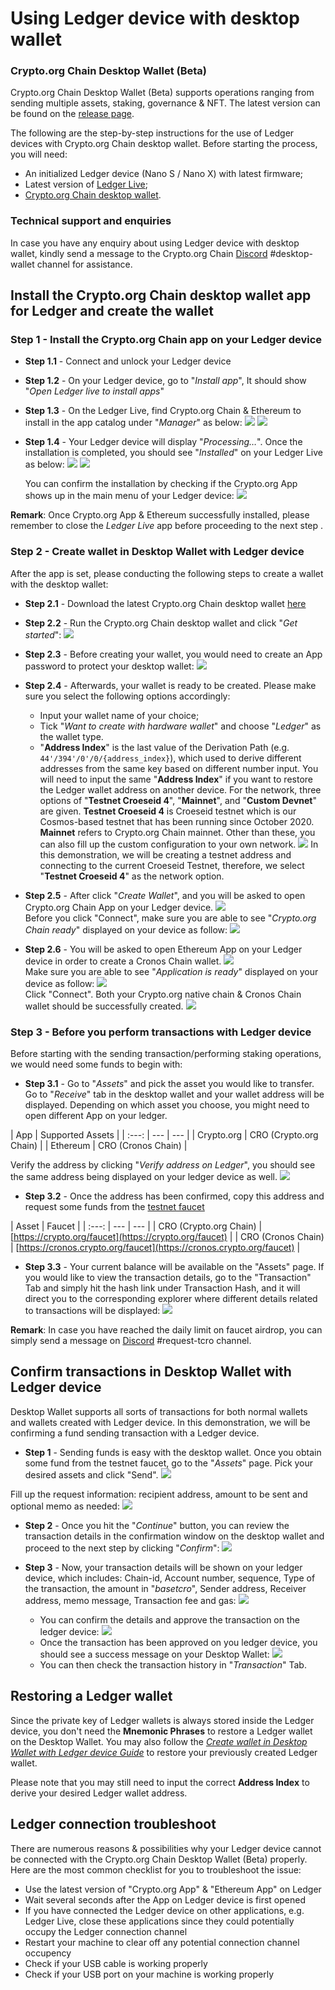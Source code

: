 # Using Ledger device with desktop wallet

### Crypto.org Chain Desktop Wallet (Beta)
Crypto.org Chain Desktop Wallet (Beta) supports operations ranging from sending multiple assets, staking, governance & NFT. The latest version can be found on the [release page](https://github.com/crypto-com/chain-desktop-wallet/releases). 


The following are the step-by-step instructions for the use of Ledger devices with Crypto.org Chain desktop wallet. Before starting the process, you will need:
 
- An initialized Ledger device (Nano S / Nano X) with latest firmware;
- Latest version of [Ledger Live](https://www.ledger.com/ledger-live);
- [Crypto.org Chain desktop wallet](https://github.com/crypto-com/chain-desktop-wallet/releases).


### Technical support and enquiries
In case you have any enquiry about using Ledger device with desktop wallet, kindly send a message to the Crypto.org Chain [Discord](https://discord.gg/pahqHz26q4) #desktop-wallet channel for assistance.


## Install the Crypto.org Chain desktop wallet app for Ledger and create the wallet  

### Step 1 - Install the Crypto.org Chain app on your Ledger device

- **Step 1.1** - Connect and unlock your Ledger device

- **Step 1.2** - On your Ledger device, go to "*Install app*", It should show "*Open Ledger live to install apps*"

- **Step 1.3** - On the Ledger Live, find Crypto.org Chain & Ethereum to install in the app catalog under "*Manager*" as below:
        <img src="./assets/ledger_desktop_wallet/s1-4-1.png" />
        <img src="./assets/ledger_desktop_wallet/s1-4-2.png" />

- **Step 1.4** - Your Ledger device will display "*Processing…*". Once the installation is completed, you should see "*Installed*" on your Ledger Live as below:
        <img src="./assets/ledger_desktop_wallet/s1-5-1.png" />
        <img src="./assets/ledger_desktop_wallet/s1-5-2.png" />

    You can confirm the installation by checking if the Crypto.org App shows up in the main menu of your Ledger device:
            <img src="./assets/ledger_desktop_wallet/s1-5-3.jpeg" />

**Remark**: Once Crypto.org App & Ethereum successfully installed, please remember to close the *Ledger Live* app before proceeding to the next step .

### Step 2 - Create wallet in Desktop Wallet with Ledger device

After the app is set, please conducting the following steps to create a wallet with the desktop wallet: 

- **Step 2.1** - Download the latest Crypto.org Chain desktop wallet [here](https://github.com/crypto-com/chain-desktop-wallet/releases)

- **Step 2.2** - Run the Crypto.org Chain desktop wallet and click "*Get started*":
        <img src="./assets/desktop_wallet/0-2.png" />

- **Step 2.3** - Before creating your wallet, you would need to create an App password to protect your desktop wallet:
        <img src="./assets/desktop_wallet/0-3.png" />

- **Step 2.4** - Afterwards, your wallet is ready to be created. Please make sure you select the following options accordingly:

    - Input your wallet name of your choice;
    - Tick "*Want to create with hardware wallet*" and choose "*Ledger*" as the wallet type. 
    - "**Address Index**" is the last value of the Derivation Path (e.g. `44'/394'/0'/0/{address_index}`), which used to derive different addresses from the same key based on different number input. You will need to input the same "**Address Index**" if you want to restore the Ledger wallet address on another device.
For the network, three options of "**Testnet Croeseid 4**", "**Mainnet**", and "**Custom Devnet**" are given. **Testnet Croeseid 4** is Croeseid testnet which is our Cosmos-based testnet that has been running since October 2020. **Mainnet** refers to Crypto.org Chain mainnet. Other than these, you can also fill up the custom configuration to your own network.
        <img src="./assets/ledger_desktop_wallet/s2-4.png" />
    In this demonstration, we will be creating a testnet address and connecting to the current Croeseid Testnet, therefore, we select "**Testnet Croeseid 4**" as the network option. 

- **Step 2.5** - After click "*Create Wallet*", and you will be asked to open Crypto.org Chain App on your Ledger device. 
        <img src="./assets/ledger_desktop_wallet/s2-5-1.png" />    
Before you click "Connect", make sure you are able to see "*Crypto.org Chain ready*" displayed on your device as follow: 
        <img src="./assets/ledger_desktop_wallet/s2-5-2.jpg" />    
    
- **Step 2.6** - You will be asked to open Ethereum App on your Ledger device in order to create a Cronos Chain wallet. 
        <img src="./assets/ledger_desktop_wallet/s2-5-3.png" />    
        Make sure you are able to see "*Application is ready*" displayed on your device as follow: 
        <img src="./assets/ledger_desktop_wallet/s2-5-4.png" />    
        Click "Connect". Both your Crypto.org native chain & Cronos Chain wallet should be successfully created.
        <img src="./assets/ledger_desktop_wallet/s2-5-5.png" />    


### Step 3 - Before you perform transactions with Ledger device
Before starting with the sending transaction/performing staking operations, we would need some funds to begin with:

- **Step 3.1** - Go to "*Assets*" and pick the asset you would like to transfer. Go to "*Receive*" tab in the desktop wallet and your wallet address will be displayed. Depending on which asset you choose, you might need to open different App on your ledger. 

| App | Supported Assets |
| :---: | --- | --- |
| Crypto.org  | CRO (Crypto.org Chain) |
| Ethereum  | CRO (Cronos Chain) |

Verify the address by clicking "*Verify address on Ledger*", you should see the same address being displayed on your ledger device as well.
            <img src="./assets/ledger_desktop_wallet/s3-1.png" />

- **Step 3.2** - Once the address has been confirmed, copy this address and request some funds from the [testnet faucet](https://crypto.org/faucet)

| Asset | Faucet |
| :---: | --- | --- |
| CRO (Crypto.org Chain) | [https://crypto.org/faucet](https://crypto.org/faucet) |
| CRO (Cronos Chain) | [https://cronos.crypto.org/faucet](https://cronos.crypto.org/faucet) |

- **Step 3.3** - Your current balance will be available on the "Assets" page. If you would like to view the transaction details, go to the "Transaction" Tab and simply hit the hash link under Transaction Hash, and it will direct you to the corresponding explorer where different details related to transactions will be displayed:
            <img src="./assets/ledger_desktop_wallet/s3-3.png" />

**Remark**: In case you have reached the daily limit on faucet airdrop, you can simply send a message on [Discord](https://discord.gg/pahqHz26q4) #request-tcro channel.

## Confirm transactions in Desktop Wallet with Ledger device
Desktop Wallet supports all sorts of transactions for both normal wallets and wallets created with Ledger device. In this demonstration, we will be confirming a fund sending transaction with a Ledger device.

- **Step 1** - Sending funds is easy with the desktop wallet. Once you obtain some fund from the testnet faucet, go to the "*Assets*" page. Pick your desired assets and click "Send". 
            <img src="./assets/ledger_desktop_wallet/s4-1-1.png" />

Fill up the request information: recipient address, amount to be sent and optional memo as needed:
            <img src="./assets/ledger_desktop_wallet/s4-1-2.png" />

- **Step 2** - Once you hit the "*Continue*" button, you can review the transaction details in the confirmation window on the desktop wallet and proceed to the next step by clicking "*Confirm*":
            <img src="./assets/ledger_desktop_wallet/s4-2.png" />

- **Step 3** - Now, your transaction details will be shown on your ledger device, which includes: 
Chain-id, Account number, sequence, Type of the transaction, the amount in "*basetcro*", Sender address, Receiver address, memo message, Transaction fee and gas:
            <img src="./assets/ledger_desktop_wallet/s4-3-1.jpeg" />
    - You can confirm the details and approve the transaction on the ledger device:
                <img src="./assets/ledger_desktop_wallet/s4-3-2.jpeg" />
    - Once the transaction has been approved on you ledger device, you should see a success message on your Desktop Wallet:
                <img src="./assets/ledger_desktop_wallet/s4-3-3.png" />
    - You can then check the transaction history in "*Transaction*" Tab. 

## Restoring a Ledger wallet 
Since the private key of Ledger wallets is always stored inside the Ledger device, you don't need the **Mnemonic Phrases** to restore a Ledger wallet on the Desktop Wallet. You may also follow the [*Create wallet in Desktop Wallet with Ledger device Guide*](#step-2-create-wallet-in-desktop-wallet-with-ledger-device) to restore your previously created Ledger wallet. 

Please note that you may still need to input the correct **Address Index** to derive your desired Ledger wallet address.

## Ledger connection troubleshoot
There are numerous reasons & possibilities why your Ledger device cannot be connected with the Crypto.org Chain Desktop Wallet (Beta) properly. Here are the most common checklist for you to troubleshoot the issue: 
- Use the latest version of "Crypto.org App" & "Ethereum App" on Ledger
- Wait several seconds after the App on Ledger device is first opened
- If you have connected the Ledger device on other applications, e.g. Ledger Live, close these applications since they could potentially occupy the Ledger connection channel
- Restart your machine to clear off any potential connection channel occupency
- Check if your USB cable is working properly
- Check if your USB port on your machine is working properly